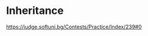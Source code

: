 Inheritance
=========================================================
https://judge.softuni.bg/Contests/Practice/Index/239#0